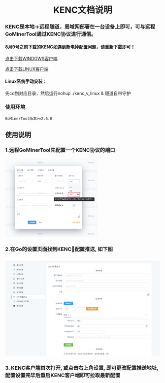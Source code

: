 <div align="center">

# KENC文档说明

</div>

<p id="kenc"></p>

### KENC是本地->远程隧道，局域网部署在一台设备上即可，可与远程GoMinerTool通过KENC协议进行通信。
#### 8月9号之前下载的KENC如遇到断电掉配置问题，请重新下载即可！

<a href="https://github.com/MinerProxyBTC/GoMinerTool/raw/main/KENC/windows.zip">点击下载WINDOWS客户端</a>

<a href="https://github.com/MinerProxyBTC/GoMinerTool/raw/main/KENC/kenc_vcu-firs-1.1.2_linux">点击下载LINUX客户端</a>

#### Linux系统手动安装：
先cd到对应目录，然后运行nohup ./kenc_v_linux &
隧道自带守护

### 使用环境
```
GoMinerTool版本>=2.6.0
```

## 使用说明

### 1.远程GoMinerTool先配置一个KENC协议的端口

<img src="./../image/t14.png" alt="Logo" width="300">

### 2.在Go的设置页面找到KENC配置推送, 如下图
<img src="./../image/kenc.png" alt="Logo">

### 3. KENC客户端首次打开, 或点击右上角设置, 即可更改配置推送地址, 配置设置完毕后重启KENC客户端即可拉取最新配置

